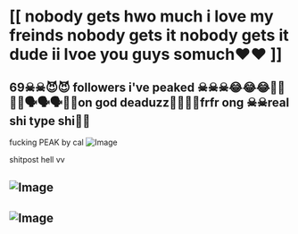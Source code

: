 # [[ nobody gets hwo much i love my freinds nobody gets it nobody gets it dude ii lvoe you guys somuch♥♥ ]]
69☠☠😈😈 followers i've peaked ☠☠☠😂😂😂🤫🤫🔥🔥🗣🗣🗣🙏🙏on god deaduzz🤦‍♂️🤦‍♂️frfr ong ☠☠real shi type shi🙏🙏
--
fucking PEAK by cal ![Image](https://github.com/user-attachments/assets/81754fab-2108-4793-84bc-e2c7d1effaf6)

shitpost hell vv
## ![Image](https://github.com/user-attachments/assets/6f14c82e-7c7e-4456-b5f9-dbea5540ae4d)
## ![Image](https://github.com/user-attachments/assets/aa29759f-83fe-493b-a312-9ce23d1da0ba)

<!--
**27-jjay/27-jjay** is a ✨ _special_ ✨ repository because its `README.md` (this file) appears on your GitHub profile.

Here are some ideas to get you started:

- 🔭 I’m currently working on ...
- 🌱 I’m currently learning ...
- 👯 I’m looking to collaborate on ...
- 🤔 I’m looking for help with ...
- 💬 Ask me about ...
- 📫 How to reach me: ...
- 😄 Pronouns: ...
- ⚡ Fun fact: ...
-->
